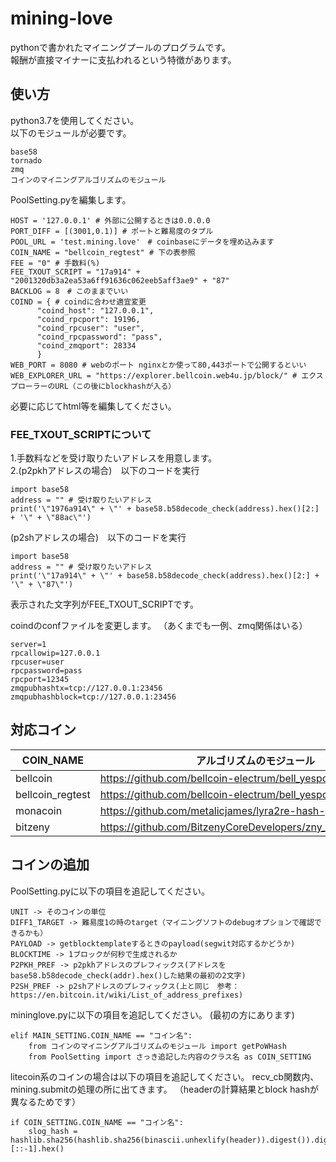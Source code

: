 # mining-love
pythonで書かれたマイニングプールのプログラムです。  
報酬が直接マイナーに支払われるという特徴があります。

## 使い方
python3.7を使用してください。  
以下のモジュールが必要です。  

```
base58
tornado
zmq
コインのマイニングアルゴリズムのモジュール
```

PoolSetting.pyを編集します。  

```
HOST = '127.0.0.1' # 外部に公開するときは0.0.0.0
PORT_DIFF = [(3001,0.1)] # ポートと難易度のタプル
POOL_URL = 'test.mining.love'　# coinbaseにデータを埋め込みます
COIN_NAME = "bellcoin_regtest" # 下の表参照
FEE = "0" # 手数料(%)
FEE_TXOUT_SCRIPT = "17a914" + "2001320db3a2ea53a6ff91636c062eeb5aff3ae9" + "87"
BACKLOG = 8　# このままでいい
COIND = { # coindに合わせ適宜変更
      "coind_host": "127.0.0.1",
      "coind_rpcport": 19196,
      "coind_rpcuser": "user",
      "coind_rpcpassword": "pass",
      "coind_zmqport": 28334
      }
WEB_PORT = 8080 # webのポート nginxとか使って80,443ポートで公開するといい
WEB_EXPLORER_URL = "https://explorer.bellcoin.web4u.jp/block/" # エクスプローラーのURL（この後にblockhashが入る）
```
必要に応じてhtml等を編集してください。

### FEE_TXOUT_SCRIPTについて
1.手数料などを受け取りたいアドレスを用意します。  
2.(p2pkhアドレスの場合)　以下のコードを実行

```
import base58
address = "" # 受け取りたいアドレス
print('\"1976a914\" + \"' + base58.b58decode_check(address).hex()[2:] + '\" + \"88ac\"')
```

(p2shアドレスの場合)　以下のコードを実行

```
import base58
address = "" # 受け取りたいアドレス
print('\"17a914\" + \"' + base58.b58decode_check(address).hex()[2:] + '\" + \"87\"')
```

表示された文字列がFEE_TXOUT_SCRIPTです。

coindのconfファイルを変更します。
（あくまでも一例、zmq関係はいる）

```
server=1
rpcallowip=127.0.0.1
rpcuser=user
rpcpassword=pass
rpcport=12345
zmqpubhashtx=tcp://127.0.0.1:23456
zmqpubhashblock=tcp://127.0.0.1:23456
```

## 対応コイン

| COIN_NAME | アルゴリズムのモジュール |
| ---- | ---- |
| bellcoin | https://github.com/bellcoin-electrum/bell_yespower_python3 |
| bellcoin_regtest | https://github.com/bellcoin-electrum/bell_yespower_python3 |
| monacoin | https://github.com/metalicjames/lyra2re-hash-python |
| bitzeny | https://github.com/BitzenyCoreDevelopers/zny_yescrypt_python3 |

## コインの追加
PoolSetting.pyに以下の項目を追記してください。  

```
UNIT -> そのコインの単位
DIFF1_TARGET -> 難易度1の時のtarget（マイニングソフトのdebugオプションで確認できるかも）
PAYLOAD -> getblocktemplateするときのpayload(segwit対応するかどうか)
BLOCKTIME -> 1ブロックが何秒で生成されるか
P2PKH_PREF -> p2pkhアドレスのプレフィックス(アドレスをbase58.b58decode_check(addr).hex()した結果の最初の2文字)
P2SH_PREF -> p2shアドレスのプレフィックス(上と同じ　参考：https://en.bitcoin.it/wiki/List_of_address_prefixes)
```

mininglove.pyに以下の項目を追記してください。
(最初の方にあります)

```
elif MAIN_SETTING.COIN_NAME == "コイン名":
    from コインのマイニングアルゴリズムのモジュール import getPoWHash
    from PoolSetting import さっき追記した内容のクラス名 as COIN_SETTING
```

litecoin系のコインの場合は以下の項目を追記してください。
recv_cb関数内、mining.submitの処理の所に出てきます。
（headerの計算結果とblock hashが異なるためです）
```
if COIN_SETTING.COIN_NAME == "コイン名":
    slog_hash = hashlib.sha256(hashlib.sha256(binascii.unhexlify(header)).digest()).digest()[::-1].hex()
```
